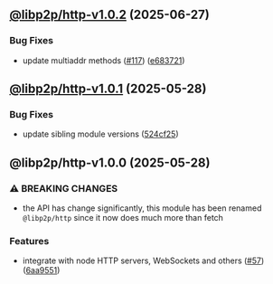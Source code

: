 ## [@libp2p/http-v1.0.2](https://github.com/libp2p/js-libp2p-http/compare/@libp2p/http-1.0.1...@libp2p/http-1.0.2) (2025-06-27)

### Bug Fixes

* update multiaddr methods ([#117](https://github.com/libp2p/js-libp2p-http/issues/117)) ([e683721](https://github.com/libp2p/js-libp2p-http/commit/e683721c2025fe04bd1145fd60082b5575c4c9ac))

## [@libp2p/http-v1.0.1](https://github.com/libp2p/js-libp2p-http/compare/@libp2p/http-1.0.0...@libp2p/http-1.0.1) (2025-05-28)

### Bug Fixes

* update sibling module versions ([524cf25](https://github.com/libp2p/js-libp2p-http/commit/524cf25745dcb5842949549c1020cdc057775187))

## @libp2p/http-v1.0.0 (2025-05-28)

### ⚠ BREAKING CHANGES

* the API has change significantly, this module has been renamed `@libp2p/http` since it now does much more than fetch

### Features

* integrate with node HTTP servers, WebSockets and others ([#57](https://github.com/libp2p/js-libp2p-http/issues/57)) ([6aa9551](https://github.com/libp2p/js-libp2p-http/commit/6aa95511b9bfcd920344a31bdd88571756c09b7e))
